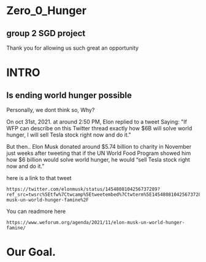 # Zero_0_Hunger
## group 2 SGD project
Thank you for allowing us such great an opportunity

# INTRO
## Is ending world hunger possible
Personally, we dont think so, Why?


On oct 31st, 2021. at around 2:50 PM, Elon replied to a tweet Saying:
"If WFP can describe on this Twitter thread exactly
 how $6B will solve world hunger, I will sell Tesla stock right now and do it."

But then..
 Elon Musk donated around $5.74 billion to charity in November
 just weeks after tweeting that if the UN World Food Program showed
 him how $6 billion would solve world hunger, he would “sell Tesla stock right now and do it.”

here is a link to that tweet
```
https://twitter.com/elonmusk/status/1454808104256737289?ref_src=twsrc%5Etfw%7Ctwcamp%5Etweetembed%7Ctwterm%5E1454808104256737289%7Ctwgr%5Edc9fe6755ceec10aaa87222d323709cd1ea3f398%7Ctwcon%5Es1_&ref_url=https%3A%2F%2Fwww.weforum.org%2Fagenda%2F2021%2F11%2Felon-musk-un-world-hunger-famine%2F
```

You can readmore here
```
https://www.weforum.org/agenda/2021/11/elon-musk-un-world-hunger-famine/
```

# Our Goal.

